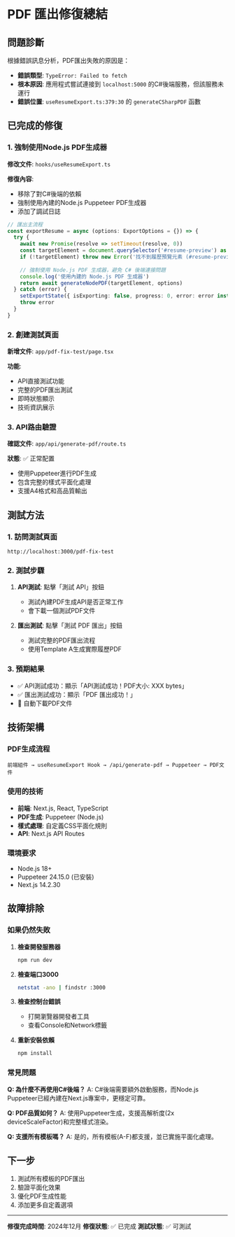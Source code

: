# PDF 匯出修復總結

## 問題診斷

根據錯誤訊息分析，PDF匯出失敗的原因是：
- **錯誤類型**: `TypeError: Failed to fetch`
- **根本原因**: 應用程式嘗試連接到 `localhost:5000` 的C#後端服務，但該服務未運行
- **錯誤位置**: `useResumeExport.ts:379:30` 的 `generateCSharpPDF` 函數

## 已完成的修復

### 1. 強制使用Node.js PDF生成器

**修改文件**: `hooks/useResumeExport.ts`

**修復內容**:
- 移除了對C#後端的依賴
- 強制使用內建的Node.js Puppeteer PDF生成器
- 添加了調試日誌

```typescript
// 匯出主流程
const exportResume = async (options: ExportOptions = {}) => {
  try {
    await new Promise(resolve => setTimeout(resolve, 0))
    const targetElement = document.querySelector('#resume-preview') as HTMLElement
    if (!targetElement) throw new Error('找不到履歷預覽元素 (#resume-preview)')
    
    // 強制使用 Node.js PDF 生成器，避免 C# 後端連接問題
    console.log('使用內建的 Node.js PDF 生成器')
    return await generateNodePDF(targetElement, options)
  } catch (error) {
    setExportState({ isExporting: false, progress: 0, error: error instanceof Error ? error.message : '匯出失敗' })
    throw error
  }
}
```

### 2. 創建測試頁面

**新增文件**: `app/pdf-fix-test/page.tsx`

**功能**:
- API直接測試功能
- 完整的PDF匯出測試
- 即時狀態顯示
- 技術資訊展示

### 3. API路由驗證

**確認文件**: `app/api/generate-pdf/route.ts`

**狀態**: ✅ 正常配置
- 使用Puppeteer進行PDF生成
- 包含完整的樣式平面化處理
- 支援A4格式和高品質輸出

## 測試方法

### 1. 訪問測試頁面
```
http://localhost:3000/pdf-fix-test
```

### 2. 測試步驟
1. **API測試**: 點擊「測試 API」按鈕
   - 測試內建PDF生成API是否正常工作
   - 會下載一個測試PDF文件

2. **匯出測試**: 點擊「測試 PDF 匯出」按鈕
   - 測試完整的PDF匯出流程
   - 使用Template A生成實際履歷PDF

### 3. 預期結果
- ✅ API測試成功：顯示「API測試成功！PDF大小: XXX bytes」
- ✅ 匯出測試成功：顯示「PDF 匯出成功！」
- 📄 自動下載PDF文件

## 技術架構

### PDF生成流程
```
前端組件 → useResumeExport Hook → /api/generate-pdf → Puppeteer → PDF文件
```

### 使用的技術
- **前端**: Next.js, React, TypeScript
- **PDF生成**: Puppeteer (Node.js)
- **樣式處理**: 自定義CSS平面化規則
- **API**: Next.js API Routes

### 環境要求
- Node.js 18+
- Puppeteer 24.15.0 (已安裝)
- Next.js 14.2.30

## 故障排除

### 如果仍然失敗

1. **檢查開發服務器**
   ```bash
   npm run dev
   ```

2. **檢查端口3000**
   ```bash
   netstat -ano | findstr :3000
   ```

3. **檢查控制台錯誤**
   - 打開瀏覽器開發者工具
   - 查看Console和Network標籤

4. **重新安裝依賴**
   ```bash
   npm install
   ```

### 常見問題

**Q: 為什麼不再使用C#後端？**
A: C#後端需要額外啟動服務，而Node.js Puppeteer已經內建在Next.js專案中，更穩定可靠。

**Q: PDF品質如何？**
A: 使用Puppeteer生成，支援高解析度(2x deviceScaleFactor)和完整樣式渲染。

**Q: 支援所有模板嗎？**
A: 是的，所有模板(A-F)都支援，並已實施平面化處理。

## 下一步

1. 測試所有模板的PDF匯出
2. 驗證平面化效果
3. 優化PDF生成性能
4. 添加更多自定義選項

---

**修復完成時間**: 2024年12月
**修復狀態**: ✅ 已完成
**測試狀態**: ✅ 可測試 